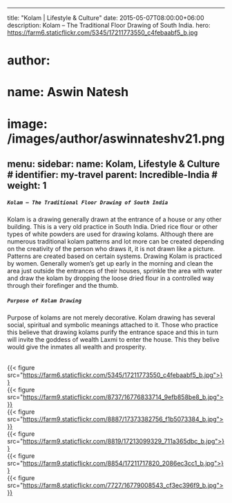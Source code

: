 

---
title: "Kolam | Lifestyle & Culture"
date: 2015-05-07T08:00:00+06:00
description: Kolam – The Traditional Floor Drawing of South India.
hero: https://farm6.staticflickr.com/5345/17211773550_c4febaabf5_b.jpg
# author:
#   name: Aswin Natesh
#   image: /images/author/aswinnateshv21.png

menu:
  sidebar:
    name: Kolam, Lifestyle & Culture
    # identifier: my-travel
    parent: Incredible-India
    # weight: 1
---

#####  `Kolam – The Traditional Floor Drawing of South India`

Kolam is a drawing generally drawn at the entrance of a house or any other building. This is a very old practice in South India. Dried rice flour or other types of white powders are used for drawing kolams. Although there are numerous traditional kolam patterns and lot more can be created depending on the creativity of the person who draws it, it is not drawn like a picture. Patterns are created based on certain systems. Drawing Kolam is practiced by women. Generally women’s get up early in the morning and clean the area just outside the entrances of their houses, sprinkle the area with water and draw the kolam by dropping the loose dried flour in a controlled way through their forefinger and the thumb.

#####  `Purpose of Kolam Drawing`

Purpose of kolams are not merely decorative. Kolam drawing has several social, spiritual and symbolic meanings attached to it. Those who practice this believe that drawing kolams purify the entrance space and this in turn will invite the goddess of wealth Laxmi to enter the house. This they belive would give the inmates all wealth and prosperity.

<br /> {{< figure src="https://farm6.staticflickr.com/5345/17211773550_c4febaabf5_b.jpg">}}
<br /> {{< figure src="https://farm9.staticflickr.com/8737/16776833714_9efb858be8_b.jpg">}}
<br /> {{< figure src="https://farm9.staticflickr.com/8887/17373382756_f1b5073384_b.jpg">}}
<br /> {{< figure src="https://farm9.staticflickr.com/8819/17213099329_711a365dbc_b.jpg">}}
<br /> {{< figure src="https://farm9.staticflickr.com/8854/17211717820_2086ec3cc1_b.jpg">}}
<br /> {{< figure src="https://farm8.staticflickr.com/7727/16779008543_cf3ec396f9_b.jpg">}}